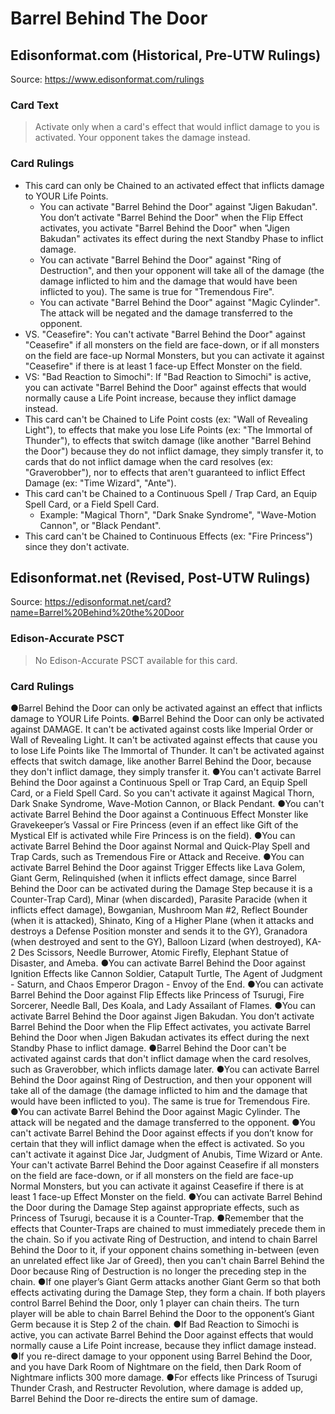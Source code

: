 # Barrel Behind The Door

## Edisonformat.com (Historical, Pre-UTW Rulings)

Source: https://www.edisonformat.com/rulings

### Card Text

> Activate only when a card's effect that would inflict damage to you is activated. Your opponent takes the damage instead.

### Card Rulings

*   This card can only be Chained to an activated effect that inflicts damage to YOUR Life Points.
    *   You can activate "Barrel Behind the Door" against "Jigen Bakudan". You don’t activate "Barrel Behind the Door" when the Flip Effect activates, you activate "Barrel Behind the Door" when "Jigen Bakudan" activates its effect during the next Standby Phase to inflict damage.
    *   You can activate "Barrel Behind the Door" against "Ring of Destruction", and then your opponent will take all of the damage (the damage inflicted to him and the damage that would have been inflicted to you). The same is true for "Tremendous Fire".
    *   You can activate "Barrel Behind the Door" against "Magic Cylinder". The attack will be negated and the damage transferred to the opponent.
*   VS. "Ceasefire": You can't activate "Barrel Behind the Door" against "Ceasefire" if all monsters on the field are face-down, or if all monsters on the field are face-up Normal Monsters, but you can activate it against "Ceasefire" if there is at least 1 face-up Effect Monster on the field.
*   VS: "Bad Reaction to Simochi": If "Bad Reaction to Simochi" is active, you can activate "Barrel Behind the Door" against effects that would normally cause a Life Point increase, because they inflict damage instead.
*   This card can't be Chained to Life Point costs (ex: "Wall of Revealing Light"), to effects that make you lose Life Points (ex: "The Immortal of Thunder"), to effects that switch damage (like another "Barrel Behind the Door") because they do not inflict damage, they simply transfer it, to cards that do not inflict damage when the card resolves (ex: "Graverobber"), nor to effects that aren't guaranteed to inflict Effect Damage (ex: "Time Wizard", "Ante").
*   This card can't be Chained to a Continuous Spell / Trap Card, an Equip Spell Card, or a Field Spell Card.
    *   Example: "Magical Thorn", "Dark Snake Syndrome", "Wave-Motion Cannon", or "Black Pendant".
*   This card can't be Chained to Continuous Effects (ex: "Fire Princess") since they don't activate.

## Edisonformat.net (Revised, Post-UTW Rulings)

Source: https://edisonformat.net/card?name=Barrel%20Behind%20the%20Door

### Edison-Accurate PSCT

> No Edison-Accurate PSCT available for this card.

### Card Rulings

●Barrel Behind the Door can only be activated against an effect that inflicts damage to YOUR Life Points.
●Barrel Behind the Door can only be activated against DAMAGE. It can't be activated against costs like Imperial Order or Wall of Revealing Light. It can't be activated against effects that cause you to lose Life Points like The Immortal of Thunder. It can't be activated against effects that switch damage, like another Barrel Behind the Door, because they don't inflict damage, they simply transfer it.
●You can't activate Barrel Behind the Door against a Continuous Spell or Trap Card, an Equip Spell Card, or a Field Spell Card. So you can't activate it against Magical Thorn, Dark Snake Syndrome, Wave-Motion Cannon, or Black Pendant.
●You can't activate Barrel Behind the Door against a Continuous Effect Monster like Gravekeeper’s Vassal or Fire Princess (even if an effect like Gift of the Mystical Elf is activated while Fire Princess is on the field).
●You can activate Barrel Behind the Door against Normal and Quick-Play Spell and Trap Cards, such as Tremendous Fire or Attack and Receive.
●You can activate Barrel Behind the Door against Trigger Effects like Lava Golem, Giant Germ, Relinquished (when it inflicts effect damage, since Barrel Behind the Door can be activated during the Damage Step because it is a Counter-Trap Card), Minar (when discarded), Parasite Paracide (when it inflicts effect damage), Bowganian, Mushroom Man #2, Reflect Bounder (when it is attacked), Shinato, King of a Higher Plane (when it attacks and destroys a Defense Position monster and sends it to the GY), Granadora (when destroyed and sent to the GY), Balloon Lizard (when destroyed), KA-2 Des Scissors, Needle Burrower, Atomic Firefly, Elephant Statue of Disaster, and Ameba.
●You can activate Barrel Behind the Door against Ignition Effects like Cannon Soldier, Catapult Turtle, The Agent of Judgment - Saturn, and Chaos Emperor Dragon - Envoy of the End.
●You can activate Barrel Behind the Door against Flip Effects like Princess of Tsurugi, Fire Sorcerer, Needle Ball, Des Koala, and Lady Assailant of Flames.
●You can activate Barrel Behind the Door against Jigen Bakudan. You don’t activate Barrel Behind the Door when the Flip Effect activates, you activate Barrel Behind the Door when Jigen Bakudan activates its effect during the next Standby Phase to inflict damage.
●Barrel Behind the Door can't be activated against cards that don't inflict damage when the card resolves, such as Graverobber, which inflicts damage later.
●You can activate Barrel Behind the Door against Ring of Destruction, and then your opponent will take all of the damage (the damage inflicted to him and the damage that would have been inflicted to you). The same is true for Tremendous Fire.
●You can activate Barrel Behind the Door against Magic Cylinder. The attack will be negated and the damage transferred to the opponent.
●You can't activate Barrel Behind the Door against effects if you don’t know for certain that they will inflict damage when the effect is activated. So you can't activate it against Dice Jar, Judgment of Anubis, Time Wizard or Ante. Your can't activate Barrel Behind the Door against Ceasefire if all monsters on the field are face-down, or if all monsters on the field are face-up Normal Monsters, but you can activate it against Ceasefire if there is at least 1 face-up Effect Monster on the field.
●You can activate Barrel Behind the Door during the Damage Step against appropriate effects, such as Princess of Tsurugi, because it is a Counter-Trap.
●Remember that the effects that Counter-Traps are chained to must immediately precede them in the chain. So if you activate Ring of Destruction, and intend to chain Barrel Behind the Door to it, if your opponent chains something in-between (even an unrelated effect like Jar of Greed), then you can't chain Barrel Behind the Door because Ring of Destruction is no longer the preceding step in the chain.
●If one player’s Giant Germ attacks another Giant Germ so that both effects activating during the Damage Step, they form a chain. If both players control Barrel Behind the Door, only 1 player can chain theirs. The turn player will be able to chain Barrel Behind the Door to the opponent’s Giant Germ because it is Step 2 of the chain.
●If Bad Reaction to Simochi is active, you can activate Barrel Behind the Door against effects that would normally cause a Life Point increase, because they inflict damage instead.
●If you re-direct damage to your opponent using Barrel Behind the Door, and you have Dark Room of Nightmare on the field, then Dark Room of Nightmare inflicts 300 more damage.
●For effects like Princess of Tsurugi Thunder Crash, and Restructer Revolution, where damage is added up, Barrel Behind the Door re-directs the entire sum of damage.
            